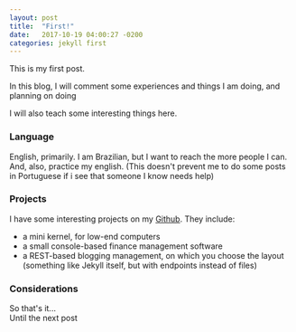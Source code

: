```yaml
---
layout: post
title:  "First!"
date:   2017-10-19 04:00:27 -0200
categories: jekyll first
---
```

This is my first post. 

In this blog, I will comment some experiences and things I am doing, and planning on doing

I will also teach some interesting things here.

### Language

English, primarily. I am Brazilian, but I want to reach the more people I can. And, also, 
practice my english. (This doesn't prevent me to do some posts in Portuguese if i see
that someone I know needs help)

### Projects

I have some interesting projects on my [Github](http://github.com/arthurmco). They include:

 - a mini kernel, for low-end computers
 - a small console-based finance management software
 - a REST-based blogging management, on which you choose the layout (something like Jekyll
itself, but with endpoints instead of files)

### Considerations

So that's it...  
Until the next post 
